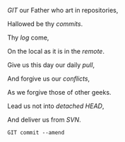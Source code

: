 *GIT* our Father who art in repositories,

Hallowed be thy *commits*.

Thy *log* come,

On the local as it is in the *remote*.

Give us this day our daily *pull*,

And forgive us our *conflicts*,

As we forgive those of other geeks.

Lead us not into *detached HEAD*,

And deliver us from *SVN*.

`GIT commit --amend`